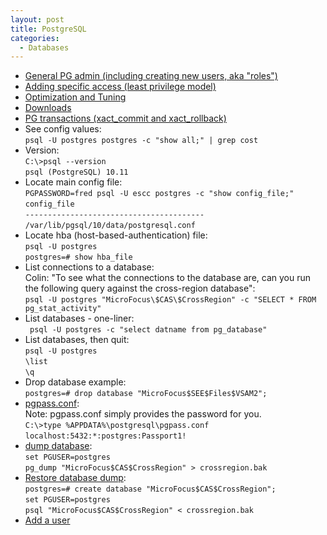 ```yaml
---
layout: post
title: PostgreSQL
categories:
  - Databases
---
```

* [General PG admin (including creating new users, aka "roles")](https://www.postgresqltutorial.com/postgresql-administration/)
* [Adding specific access (least privilege model)](https://aws.amazon.com/blogs/database/managing-postgresql-users-and-roles/)
* [Optimization and Tuning](https://wiki.postgresql.org/wiki/Performance_Optimization)
* [Downloads](https://www.enterprisedb.com/downloads/postgres-postgresql-downloads)
* [PG transactions (xact_commit and xact_rollback)](https://www.tutorialspoint.com/postgresql/postgresql_transactions.htm)
* See config values:  
`psql -U postgres postgres -c "show all;" | grep cost`  
* Version:  
`C:\>psql --version`  
`psql (PostgreSQL) 10.11`
* Locate main config file:    
`PGPASSWORD=fred psql -U escc postgres -c "show config_file;"`  
`config_file`  
`----------------------------------------`    
`/var/lib/pgsql/10/data/postgresql.conf`  
* Locate hba (host-based-authentication) file:  
`psql -U postgres`  
`postgres=# show hba_file`  
* List connections to a database:  
Colin: "To see what the connections to the database are, can you run the following query against the cross-region database":  
`psql -U postgres "MicroFocus\$CAS\$CrossRegion" -c "SELECT * FROM pg_stat_activity"`
* List databases - one-liner:  
` psql -U postgres -c "select datname from pg_database"`  
* List databases, then quit:  
`psql -U postgres`  
`\list`  
`\q`  
* Drop database example:  
`postgres=# drop database "MicroFocus$SEE$Files$VSAM2";`  
* [pgpass.conf](https://www.postgresql.org/docs/9.1/libpq-pgpass.html):  
Note: pgpass.conf simply provides the password for you.  
`C:\>type %APPDATA%\postgresql\pgpass.conf`  
`localhost:5432:*:postgres:Passport1!`
* [dump database](https://www.linode.com/docs/databases/postgresql/how-to-back-up-your-postgresql-database/):  
`set PGUSER=postgres`  
`pg_dump "MicroFocus$CAS$CrossRegion" > crossregion.bak`  
* [Restore database dump](https://www.linode.com/docs/databases/postgresql/how-to-back-up-your-postgresql-database/):  
`postgres=# create database "MicroFocus$CAS$CrossRegion";`  
`set PGUSER=postgres`  
`psql "MicroFocus$CAS$CrossRegion" < crossregion.bak`  
* [Add a user](https://stackoverflow.com/questions/5189026/how-to-add-a-user-to-postgresql-in-windows)
    
